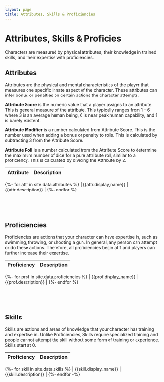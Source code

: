 ```yaml
---
layout: page
title: Attributes, Skills & Proficiencies
---
```


# Attributes, Skills & Proficies #

Characters are measured by physical attributes, their knowledge in trained skills, and their expertise with proficiencies.


## Attributes ##

Attributes are the physical and mental characteristics of the player that measures one specific innate aspect of the character. These attributes can infer bonus or penalties on certain actions the character attempts.

**Attribute Score** is the numeric value that a player assigns to an attribute. This is general measure of the attribute. This typically ranges from 1 - 6 where 3 is an average human being, 6 is near peak human capability, and 1 is barely existent.

**Attribute Modifier** is a number calculated from Attribute Score. This is the number used when adding a bonus or penalty to rolls. This is calculated by subtracting 3 from the Attribute Score.

**Attribute Roll** is a number calculated from the Attribute Score to determine the maximum number of dice for a pure attribute roll, similar to a proficiency. This is calculated by dividing the Attribute by 2.

| Attribute   | Description |
| ----------- | ----------- |
{%- for attr in site.data.attributes %}
| {{attr.display_name}} | {{attr.description}} |
{%- endfor %}

<br/><br/><br/>

## Proficiencies ##

Proficiencies are actions that your character can have expertise in, such as swimming, throwing, or shooting a gun. In general, any person can attempt or do these actions. Therefore, all proficiencies begin at 1 and players can further increase their expertise.

| Proficiency | Description |
| ----------- | ----------- | 
{%- for prof in site.data.proficiencies %}
| {{prof.display_name}} | {{prof.description}} |
{%- endfor %}

<br/><br/><br/>

## Skills ##

Skills are actions and areas of knowledge that your character has training and expertise in. Unlike Proficiencies, Skills require specialized training and people cannot attempt the skill without some form of training or experience. Skills start at 0. 

| Proficiency | Description |
| ----------- | ----------- | 
{%- for skill in site.data.skills %}
| {{skill.display_name}} | {{skill.description}} |
{%- endfor -%}




